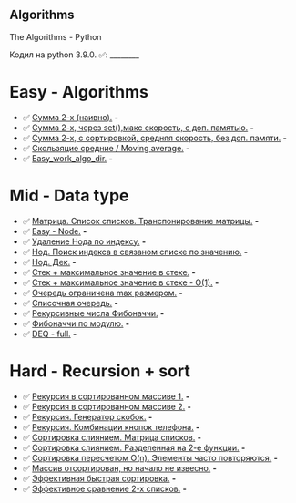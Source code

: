 ## Algorithms
The Algorithms - Python

Кодил на python 3.9.0.
:white_check_mark:: ________
# Easy - Algorithms
* :white_check_mark: [Сумма 2-х (наивно).](https://github.com/ZOMini/algorithms/blob/main/1-easy/2-sum_naive.py) **-**
* :white_check_mark: [Сумма 2-х, через set(),макс скорость, с доп. памятью.](https://github.com/ZOMini/algorithms/blob/main/1-easy/2-sum_extra_mem.py) **-**
* :white_check_mark: [Сумма 2-х, с сортировкой, средняя скорость, без доп. памяти.](https://github.com/ZOMini/algorithms/blob/main/1-easy/2-sum_with_sort.py) **-**
* :white_check_mark: [Скользяцие средние / Moving average.](https://github.com/ZOMini/algorithms/blob/main/1-easy/moving_average.py) **-**
* :white_check_mark: [Easy_work_algo_dir.](https://github.com/ZOMini/algorithms/tree/main/1-easy/works_algo) **-**
# Mid - Data type
* :white_check_mark: [Матрица. Список списков. Транспонирование матрицы.](https://github.com/ZOMini/algorithms/blob/main/2-mid/works_data_type/A-.py) **-**
* :white_check_mark: [Easy - Node.](https://github.com/ZOMini/algorithms/blob/main/2-mid/works_data_type/B-.py) **-**
* :white_check_mark: [Удаление Нода по индексу.](https://github.com/ZOMini/algorithms/blob/main/2-mid/works_data_type/C-.py) **-**
* :white_check_mark: [Нод. Поиск индекса в связаном списке по значению.](https://github.com/ZOMini/algorithms/blob/main/2-mid/works_data_type/D-.py) **-**
* :white_check_mark: [Нод. Дек.](https://github.com/ZOMini/algorithms/blob/main/2-mid/works_data_type/E-.py) **-**
* :white_check_mark: [Стек + максимальное значение в стеке.](https://github.com/ZOMini/algorithms/blob/main/2-mid/works_data_type/F-.py) **-**
* :white_check_mark: [Стек + максимальное значение в стеке - O(1).](https://github.com/ZOMini/algorithms/blob/main/2-mid/works_data_type/G-.py) **-**
* :white_check_mark: [Очередь ограничена max размером.](https://github.com/ZOMini/algorithms/blob/main/2-mid/works_data_type/I-.py) **-**
* :white_check_mark: [Списочная очередь.](https://github.com/ZOMini/algorithms/blob/main/2-mid/works_data_type/J-.py) **-**
* :white_check_mark: [Рекурсивные числа Фибоначчи.](https://github.com/ZOMini/algorithms/blob/main/2-mid/works_data_type/K-.py) **-**
* :white_check_mark: [Фибоначчи по модулю.](https://github.com/ZOMini/algorithms/blob/main/2-mid/works_data_type/L-.py) **-**
* :white_check_mark: [DEQ - full.](https://github.com/ZOMini/algorithms/blob/main/2-mid/works_data_type/L-.py) **-**
# Hard - Recursion + sort
* :white_check_mark: [Рекурсия в сортированном массиве 1.](https://github.com/ZOMini/algorithms/blob/main/3-hard-recursion_sort/L-1.py) **-**
* :white_check_mark: [Рекурсия в сортированном массиве 2.](https://github.com/ZOMini/algorithms/blob/main/3-hard-recursion_sort/L-2.py) **-**
* :white_check_mark: [Рекурсия. Генератор скобок.](https://github.com/ZOMini/algorithms/blob/main/3-hard-recursion_sort/A-.py) **-**
* :white_check_mark: [Рекурсия. Комбинации кнопок телефона.](https://github.com/ZOMini/algorithms/blob/main/3-hard-recursion_sort/B-.py) **-**
* :white_check_mark: [Сортировка слиянием. Матрица списков.](https://github.com/ZOMini/algorithms/blob/main/3-hard-recursion_sort/N-.py) **-**
* :white_check_mark: [Сортировка слиянием. Разделенная на 2-е функции.](https://github.com/ZOMini/algorithms/blob/main/3-hard-recursion_sort/K-.py) **-**
* :white_check_mark: [Сортировка пересчетом O(n). Элементы часто повторяются.](https://github.com/ZOMini/algorithms/blob/main/3-hard-recursion_sort/G-.py) **-**
* :white_check_mark: [Массив отсортирован, но начало не извесно.](https://github.com/ZOMini/algorithms/blob/main/3-hard-recursion_sort/Sprint_13_A.py) **-**
* :white_check_mark: [Эффективная быстрая сортировка.](https://github.com/ZOMini/algorithms/blob/main/3-hard-recursion_sort/Sprint_13_B.py) **-**
* :white_check_mark: [Эффективное сравнение 2-х списков.](https://github.com/ZOMini/algorithms/blob/main/3-hard-recursion_sort/D-.py) **-**